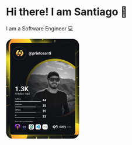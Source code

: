 # Hi there! I am Santiago 🤝

I am a Software Engineer 💻

<a href="https://app.daily.dev/prietosanti"><img src="https://github.com/prietosanti/prietosanti/blob/main/devcard.svg" width="200" alt="Santiago's Dev Card"/></a>

<!--
**prietosanti/prietosanti** is a ✨ _special_ ✨ repository because its `README.md` (this file) appears on your GitHub profile.

Here are some ideas to get you started:

- 🔭 I’m currently working on ...
- 🌱 I’m currently learning ...
- 👯 I’m looking to collaborate on ...
- 🤔 I’m looking for help with ...
- 💬 Ask me about ...
- 📫 How to reach me: ...
- 😄 Pronouns: ...
- ⚡ Fun fact: ...
-->
